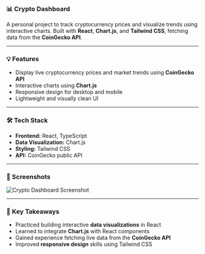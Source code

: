 ### 📊 Crypto Dashboard
A personal project to track cryptocurrency prices and visualize trends using interactive charts. Built with **React**, **Chart.js**, and **Tailwind CSS**, fetching data from the **CoinGecko API**.

---

### 💡 Features
- Display live cryptocurrency prices and market trends using **CoinGecko API**  
- Interactive charts using **Chart.js**  
- Responsive design for desktop and mobile  
- Lightweight and visually clean UI

---

### 🛠️ Tech Stack
- **Frontend:** React, TypeScript  
- **Data Visualization:** Chart.js  
- **Styling:** Tailwind CSS  
- **API:** CoinGecko public API  

---

### 📸 Screenshots
![Crypto Dashboard Screenshot](https://res.cloudinary.com/bmpa-dev/image/upload/v1761019520/Screenshot_2025_10_10_154901_3b5d693cdc.png)

---

### 🚀 Key Takeaways
- Practiced building interactive **data visualizations** in React  
- Learned to integrate **Chart.js** with React components  
- Gained experience fetching live data from the **CoinGecko API**  
- Improved **responsive design** skills using Tailwind CSS
